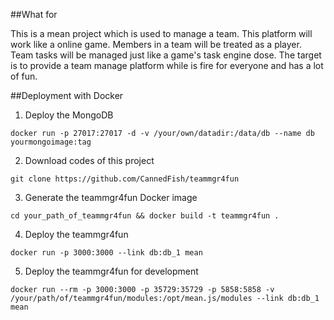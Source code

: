 ##What for

This is a mean project which is used to manage a team.
This platform will work like a online game.
Members in a team will be treated as a player.
Team tasks will be managed just like a game's task engine dose.
The target is to provide a team manage platform while is fire for everyone and has a lot of fun.

##Deployment with Docker

1. Deploy the MongoDB

`docker run -p 27017:27017 -d -v /your/own/datadir:/data/db --name db yourmongoimage:tag`

2. Download codes of this project

`git clone https://github.com/CannedFish/teammgr4fun`

3. Generate the teammgr4fun Docker image

`cd your_path_of_teammgr4fun && docker build -t teammgr4fun .`

4. Deploy the teammgr4fun

`docker run -p 3000:3000 --link db:db_1 mean`

5. Deploy the teammgr4fun for development

`docker run --rm -p 3000:3000 -p 35729:35729 -p 5858:5858 -v /your/path/of/teammgr4fun/modules:/opt/mean.js/modules --link db:db_1 mean`

